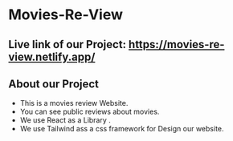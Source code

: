 # Movies-Re-View

## Live link of our Project: https://movies-re-view.netlify.app/

## About our Project

* This is a movies review Website.
* You can see public reviews about movies.
* We use React as a Library .
* We use Tailwind ass a css framework for Design our website.
